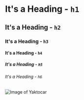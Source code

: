 # It's a Heading - `h1`
## It's a Heading - `h2`
### It's a Heading - `h3`
#### It's a Heading - `h4`
##### It's a Heading - `h5`
###### It's a Heading - `h6`

![Image of Yaktocar](https://octodex.github.com/images/yaktocat.png)
